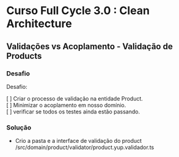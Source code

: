 # Curso Full Cycle 3.0 : Clean Architecture
## Validações vs Acoplamento - Validação de Products

### Desafio
Desafio: 

[  ] Criar o processo de validação na entidade Product.<br />
[  ] Minimizar o acoplamento em nosso domínio.<br />
[  ] verificar se todos os testes ainda estão passando.<br />

### Solução
- Crio a pasta e a interface de validação do product /src/domain/product/validator/product.yup.validador.ts
